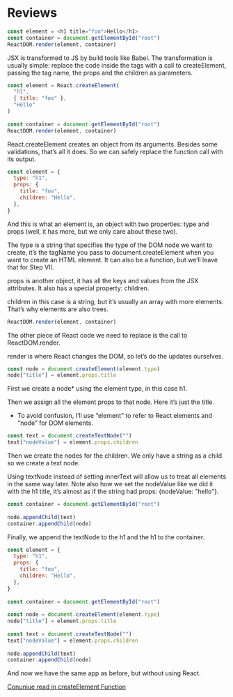 # Reviews

```javascript
const element = <h1 title="foo">Hello</h1>
const container = document.getElementById("root")
ReactDOM.render(element, container)
```

JSX is transformed to JS by build tools like Babel. The transformation is usually simple: replace the code inside the tags with a call to createElement, passing the tag name, the props and the children as parameters.

```javascript
const element = React.createElement(
  "h1",
  { title: "foo" },
  "Hello"
)
​
const container = document.getElementById("root")
ReactDOM.render(element, container)
```

React.createElement creates an object from its arguments. Besides some validations, that’s all it does. So we can safely replace the function call with its output.

```js
const element = {
  type: "h1",
  props: {
    title: "foo",
    children: "Hello",
  },
}
```
And this is what an element is, an object with two properties: type and props (well, it has more, but we only care about these two).

The type is a string that specifies the type of the DOM node we want to create, it’s the tagName you pass to document.createElement when you want to create an HTML element. It can also be a function, but we’ll leave that for Step VII.

props is another object, it has all the keys and values from the JSX attributes. It also has a special property: children.

children in this case is a string, but it’s usually an array with more elements. That’s why elements are also trees.

```js
ReactDOM.render(element, container)
```
The other piece of React code we need to replace is the call to ReactDOM.render.

render is where React changes the DOM, so let’s do the updates ourselves.

```js
const node = document.createElement(element.type)
node["title"] = element.props.title
```
First we create a node* using the element type, in this case h1.

Then we assign all the element props to that node. Here it’s just the title.

* To avoid confusion, I’ll use “element” to refer to React elements and “node” for DOM elements.

```js
const text = document.createTextNode("")
text["nodeValue"] = element.props.children
```

Then we create the nodes for the children. We only have a string as a child so we create a text node.

Using textNode instead of setting innerText will allow us to treat all elements in the same way later. Note also how we set the nodeValue like we did it with the h1 title, it’s almost as if the string had props: {nodeValue: "hello"}.


```js
const container = document.getElementById("root")
​
node.appendChild(text)
container.appendChild(node)
```
Finally, we append the textNode to the h1 and the h1 to the container.

```js
const element = {
  type: "h1",
  props: {
    title: "foo",
    children: "Hello",
  },
}
​
const container = document.getElementById("root")
​
const node = document.createElement(element.type)
node["title"] = element.props.title
​
const text = document.createTextNode("")
text["nodeValue"] = element.props.children
​
node.appendChild(text)
container.appendChild(node)
```
And now we have the same app as before, but without using React.

[Conuniue read in createElement Function]('./createElementFunction.md')